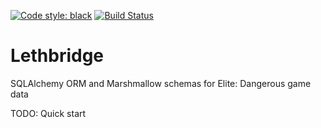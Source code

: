 [![Code style: black](https://img.shields.io/badge/code%20style-black-000000.svg)](https://github.com/psf/black)
[![Build Status](https://img.shields.io/github/actions/workflow/status/irtnog/lethbridge/test.yml?branch=main)](https://github.com/irtnog/lethbridge/actions/workflows/test.yml)

# Lethbridge

SQLAlchemy ORM and Marshmallow schemas for Elite: Dangerous game data

TODO: Quick start
